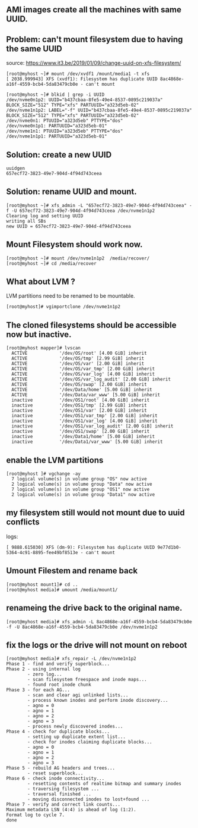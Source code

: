 ## AMI images create all the machines with same UUID. 
## Problem: can't mount filesystem due to having the same UUID

source: https://www.it3.be/2019/01/09/change-uuid-on-xfs-filesystem/
 

```
[root@myhost ~]# mount /dev/xvdf1 /mount/media1 -t xfs
[ 2038.999943] XFS (xvdf1): Filesystem has duplicate UUID 8ac4868e-a16f-4559-bcb4-5da83479cb0e - can't mount
```

```
[root@myhost ~]# blkid | grep -i UUID
/dev/nvme0n1p2: UUID="b437cbaa-8fe5-49e4-8537-0895c219037a" BLOCK_SIZE="512" TYPE="xfs" PARTUUID="a323d5eb-02"
/dev/nvme1n1p2: LABEL="-f" UUID="b437cbaa-8fe5-49e4-8537-0895c219037a" BLOCK_SIZE="512" TYPE="xfs" PARTUUID="a323d5eb-02"
/dev/nvme0n1: PTUUID="a323d5eb" PTTYPE="dos"
/dev/nvme0n1p1: PARTUUID="a323d5eb-01"
/dev/nvme1n1: PTUUID="a323d5eb" PTTYPE="dos"
/dev/nvme1n1p1: PARTUUID="a323d5eb-01"
```

## Solution: create a new UUID 

```
uuidgen
657ecf72-3823-49e7-904d-4f94d743ceea
```

## Solution: rename UUID and mount.

```
[root@myhost ~]# xfs_admin -L "657ecf72-3823-49e7-904d-4f94d743ceea" -f -U 657ecf72-3823-49e7-904d-4f94d743ceea /dev/nvme1n1p2
Clearing log and setting UUID
writing all SBs
new UUID = 657ecf72-3823-49e7-904d-4f94d743ceea
```


## Mount Filesystem should work now. 

```
[root@myhost ~]# mount /dev/nvme1n1p2  /media/recover/
[root@myhost ~]# cd /media/recover
```

## What about LVM ?
LVM partitions need to be renamed to be mountable.

```
[root@myhost]# vgimportclone /dev/nvme1n1p2
```


## The cloned filesystems should be accessible now but inactive. 

```
[root@myhost mapper]# lvscan
  ACTIVE            '/dev/OS/root' [4.00 GiB] inherit
  ACTIVE            '/dev/OS/tmp' [2.99 GiB] inherit
  ACTIVE            '/dev/OS/var' [2.00 GiB] inherit
  ACTIVE            '/dev/OS/var_tmp' [2.00 GiB] inherit
  ACTIVE            '/dev/OS/var_log' [4.00 GiB] inherit
  ACTIVE            '/dev/OS/var_log_audit' [2.00 GiB] inherit
  ACTIVE            '/dev/OS/swap' [2.00 GiB] inherit
  ACTIVE            '/dev/Data/home' [5.00 GiB] inherit
  ACTIVE            '/dev/Data/var_www' [5.00 GiB] inherit
  inactive          '/dev/OS1/root' [4.00 GiB] inherit
  inactive          '/dev/OS1/tmp' [2.99 GiB] inherit
  inactive          '/dev/OS1/var' [2.00 GiB] inherit
  inactive          '/dev/OS1/var_tmp' [2.00 GiB] inherit
  inactive          '/dev/OS1/var_log' [4.00 GiB] inherit
  inactive          '/dev/OS1/var_log_audit' [2.00 GiB] inherit
  inactive          '/dev/OS1/swap' [2.00 GiB] inherit
  inactive          '/dev/Data1/home' [5.00 GiB] inherit
  inactive          '/dev/Data1/var_www' [5.00 GiB] inherit
```

## enable the LVM partitions

```
[root@myhost ]# vgchange -ay
  7 logical volume(s) in volume group "OS" now active
  2 logical volume(s) in volume group "Data" now active
  7 logical volume(s) in volume group "OS1" now active
  2 logical volume(s) in volume group "Data1" now active
```

## my filesystem still would not mount due to uuid conflicts

logs:
```
[ 9888.615030] XFS (dm-9): Filesystem has duplicate UUID 9e77d1b0-5364-4c91-8895-fee49bf8513e - can't mount
```


## Umount Filestem and rename back 

```
[root@myhost mount1]# cd ..
[root@myhost media]# umount /media/mount1/
```

## renameing the drive back to the original name. 

```
[root@myhost media]# xfs_admin -L 8ac4868e-a16f-4559-bcb4-5da83479cb0e -f -U 8ac4868e-a16f-4559-bcb4-5da83479cb0e /dev/nvme1n1p2
```

## fix the logs or the drive will not mount on reboot

```
[root@myhost media]# xfs_repair -L /dev/nvme1n1p2
Phase 1 - find and verify superblock...
Phase 2 - using internal log
        - zero log...
        - scan filesystem freespace and inode maps...
        - found root inode chunk
Phase 3 - for each AG...
        - scan and clear agi unlinked lists...
        - process known inodes and perform inode discovery...
        - agno = 0
        - agno = 1
        - agno = 2
        - agno = 3
        - process newly discovered inodes...
Phase 4 - check for duplicate blocks...
        - setting up duplicate extent list...
        - check for inodes claiming duplicate blocks...
        - agno = 0
        - agno = 1
        - agno = 2
        - agno = 3
Phase 5 - rebuild AG headers and trees...
        - reset superblock...
Phase 6 - check inode connectivity...
        - resetting contents of realtime bitmap and summary inodes
        - traversing filesystem ...
        - traversal finished ...
        - moving disconnected inodes to lost+found ...
Phase 7 - verify and correct link counts...
Maximum metadata LSN (4:4) is ahead of log (1:2).
Format log to cycle 7.
done
```
